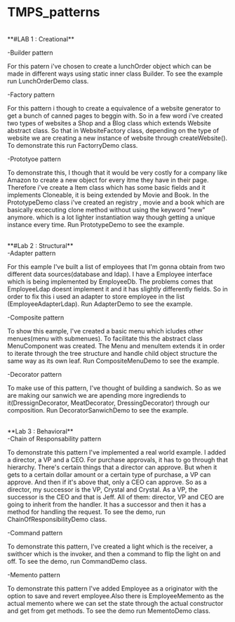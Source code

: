 # TMPS_patterns
<br />
**#LAB 1 : Creational**

-Builder pattern

For this patern i've chosen to create a lunchOrder object which can be made in different ways using static inner class Builder. To see the example run LunchOrderDemo class.

-Factory pattern

For this pattern i though to create a equivalence of a website generator to get a bunch of canned pages to beggin with. So in a few word i've created two types of websites a Shop and a Blog class which extends Website abstract class. So that in WebsiteFactory class, depending on the type of website we are creating a new instance of website through createWebsite(). To demonstrate this run FactorryDemo class.

-Prototyoe pattern

To demonstrate this, I though that it would be very costly for a company like Amazon to create a new object for every itme they have in their page. Therefore i've create a Item class which has some basic fields and it implements Cloneable, it is being extended by Movie and Book. 
In the PrototypeDemo class i've created an registry , movie and a book which are basically excecuting clone method without using the keyword "new" anymore. which is a lot lighter instantiation way though getting a unique instance every time.
Run PrototypeDemo to see the example.

<br />
**#Lab 2 : Structural**
<br />
-Adapter pattern

For this eample I've built a list of employees that I'm gonna obtain from two different data sources(database and ldap). I have a Employee interface which is being implemented by EmployeeDb. The problems comes that EmployeeLdap doesnt implement it and it has slightly differently fields. So in order to fix this i used an adapter to store employee in the list (EmployeeAdapterLdap).
Run AdapterDemo to see the example.

-Composite pattern

To show this eample, I've created a basic menu which icludes other menues(menu with submenues). To facilitate this the abstract class MenuComponent was created. The Menu and menuItem extends it in order to iterate through the tree structure and handle child object structure the same way as its own leaf.
Run CompositeMenuDemo to see the example.
 
-Decorator pattern

To make use of this pattern, I've thought of building a sandwich. So as we are making our sanwich we are apending more ingrediends to it(DressignDecorator, MeatDecorator, DressingDecorator) through our composition.
Run DecoratorSanwichDemo to see the example.

<br />
**Lab 3 : Behavioral**
<br />
-Chain of Responsability pattern

To demonstrate this pattern I've implemented a real world example. I added a director, a VP and a CEO.
For purchase approvals, it has to go through that hierarchy. There's certain things that a director can approve.
But when it gets to a certain dollar amount or a certain type of purchase, a VP can approve. And then if it's above that,
only a CEO can approve.
So as a director, my successor is the VP, Crystal and Crystal. As a VP, the successor is the CEO and that is Jeff. All of them: director, VP and CEO 
are going to inherit from the handler. It has a successor and then it has a method for handling the request.
To see the demo, run ChainOfResponsibilityDemo class.

-Command pattern

To demonstrate this pattern, I've created a light which is the receiver, a swithcer which is the invoker, and then a command to flip the light on and off.
To see the demo, run CommandDemo class.

-Memento pattern

To demonstrate this pattern I've added Employee as a originator with the option to save and revert employee.Also there is EmployeeMemento as the actual memento
where we can set the state through the actual constructor and get from get methods.
To see the demo run MementoDemo class.
